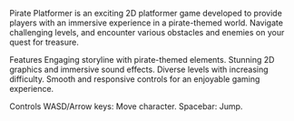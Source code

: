 Pirate Platformer is an exciting 2D platformer game developed to provide players with an immersive experience in a pirate-themed world. 
Navigate challenging levels, and encounter various obstacles and enemies on your quest for treasure.

Features
Engaging storyline with pirate-themed elements.
Stunning 2D graphics and immersive sound effects.
Diverse levels with increasing difficulty.
Smooth and responsive controls for an enjoyable gaming experience.

Controls
WASD/Arrow keys: Move character.
Spacebar: Jump.
